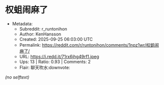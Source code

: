 # 权蛆闹麻了

- Metadata:
  - Subreddit: r_runtonihon
  - Author: KenHansson
  - Created: 2025-09-25 06:03:00 UTC
  - Permalink: https://reddit.com/r/runtonihon/comments/1npz1wr/权蛆闹麻了/
  - URL: https://i.redd.it/71rx6jhg49rf1.jpeg
  - Ups: 13 | Ratio: 0.93 | Comments: 2
  - Flair: 聊天吹水:downvote:

_(no selftext)_
